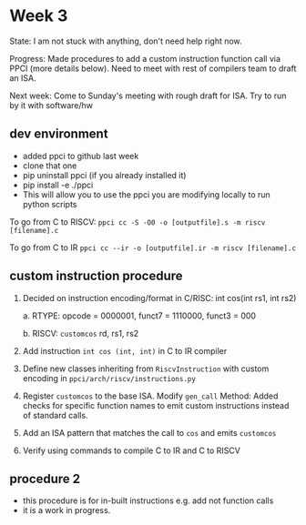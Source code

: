# Week 3

State: I am not stuck with anything, don't need help right now. 

Progress: Made procedures to add a custom instruction function call via PPCI (more details below). Need to meet with rest of compilers team to draft an ISA.

Next week: Come to Sunday's meeting with rough draft for ISA. Try to run by it with software/hw

## dev environment
- added ppci to github last week
- clone that one
- pip uninstall ppci (if you already installed it)
- pip install -e ./ppci
- This will allow you to use the ppci you are modifying locally to run python scripts

To go from C to RISCV:
```ppci cc -S -O0 -o [outputfile].s -m riscv [filename].c```

To go from C to IR
```ppci cc --ir -o [outputfile].ir -m riscv [filename].c```

## custom instruction procedure
1. Decided on instruction encoding/format in C/RISC: int cos(int rs1, int rs2)
   
   a. RTYPE: opcode = 0000001, funct7 = 1110000, funct3 = 000
   
   b. RISCV: `customcos` rd, rs1, rs2
   
2. Add instruction `int cos (int, int)` in C to IR compiler
3. Define new classes inheriting from `RiscvInstruction` with custom encoding in ``ppci/arch/riscv/instructions.py``
4. Register `customcos` to the base ISA. Modify `gen_call` Method: Added checks for specific function names to emit custom instructions instead of standard calls.
6. Add an ISA pattern that matches the call to `cos` and emits `customcos`
7. Verify using commands to compile C to IR and C to RISCV

## procedure 2
- this procedure is for in-built instructions e.g. add not function calls
- it is a work in progress.
